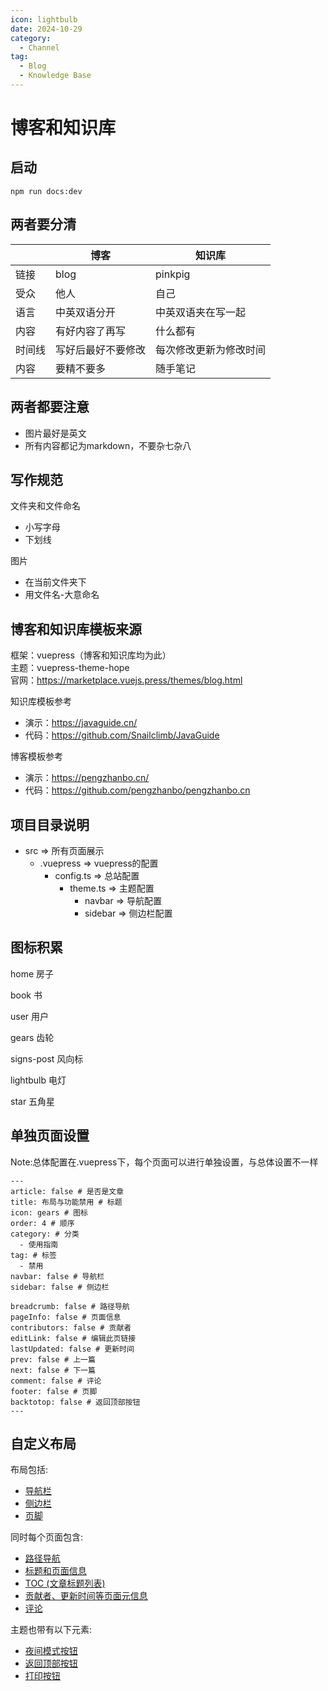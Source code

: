 ```yaml
---
icon: lightbulb
date: 2024-10-29
category:
  - Channel
tag:
  - Blog
  - Knowledge Base
---
```

# 博客和知识库
<!-- more -->
## 启动
```
npm run docs:dev
```

## 两者要分清
||博客|知识库|
|--|--|--|
|链接|blog|pinkpig|
|受众|他人|自己|
|语言|中英双语分开|中英双语夹在写一起|
|内容|有好内容了再写|什么都有|
|时间线|写好后最好不要修改|每次修改更新为修改时间|
|内容|要精不要多|随手笔记|

## 两者都要注意
- 图片最好是英文
- 所有内容都记为markdown，不要杂七杂八

## 写作规范
文件夹和文件命名
- 小写字母
- 下划线

图片
- 在当前文件夹下
- 用文件名-大意命名

## 博客和知识库模板来源
框架：vuepress（博客和知识库均为此）   
主题：vuepress-theme-hope  
官网：https://marketplace.vuejs.press/themes/blog.html

知识库模板参考
- 演示：https://javaguide.cn/
- 代码：https://github.com/Snailclimb/JavaGuide

博客模板参考
- 演示：https://pengzhanbo.cn/
- 代码：https://github.com/pengzhanbo/pengzhanbo.cn

## 项目目录说明
- src => 所有页面展示
  - .vuepress => vuepress的配置
    - config.ts => 总站配置
      - theme.ts => 主题配置
        - navbar => 导航配置
        - sidebar => 侧边栏配置

## 图标积累
home 房子

book 书

user 用户

gears 齿轮

signs-post 风向标

lightbulb 电灯

star 五角星

## 单独页面设置

Note:总体配置在.vuepress下，每个页面可以进行单独设置，与总体设置不一样
```
---
article: false # 是否是文章
title: 布局与功能禁用 # 标题
icon: gears # 图标
order: 4 # 顺序
category: # 分类
  - 使用指南
tag: # 标签
  - 禁用
navbar: false # 导航栏
sidebar: false # 侧边栏

breadcrumb: false # 路径导航
pageInfo: false # 页面信息
contributors: false # 贡献者
editLink: false # 编辑此页链接
lastUpdated: false # 更新时间
prev: false # 上一篇
next: false # 下一篇
comment: false # 评论
footer: false # 页脚
backtotop: false # 返回顶部按钮
---
```

## 自定义布局
布局包括:

- [导航栏](https://theme-hope.vuejs.press/zh/guide/layout/navbar.html)
- [侧边栏](https://theme-hope.vuejs.press/zh/guide/layout/sidebar.html)
- [页脚](https://theme-hope.vuejs.press/zh/guide/layout/footer.html)

同时每个页面包含:

- [路径导航](https://theme-hope.vuejs.press/zh/guide/layout/breadcrumb.html)
- [标题和页面信息](https://theme-hope.vuejs.press/zh/guide/feature/page-info.html)
- [TOC (文章标题列表)](https://theme-hope.vuejs.press/zh/guide/layout/page.html#标题列表)
- [贡献者、更新时间等页面元信息](https://theme-hope.vuejs.press/guide/feature/meta.html)
- [评论](https://theme-hope.vuejs.press/zh/guide/feature/comment.html)

主题也带有以下元素:

- [夜间模式按钮](https://theme-hope.vuejs.press/zh/guide/interface/darkmode.html)
- [返回顶部按钮](https://theme-hope.vuejs.press/guide/interface/others.html#返回顶部按钮)
- [打印按钮](https://theme-hope.vuejs.press/guide/interface/others.html#打印按钮)


